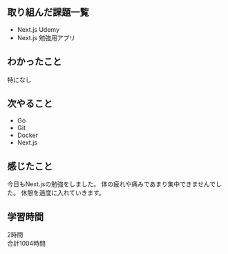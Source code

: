 ## 取り組んだ課題一覧
- Next.js Udemy
- Next.js 勉強用アプリ

## わかったこと
特になし

## 次やること
- Go
- Git
- Docker
- Next.js

## 感じたこと
今日もNext.jsの勉強をしました。
体の疲れや痛みであまり集中できませんでした。
休憩を適度に入れていきます。

## 学習時間
2時間<br />
合計1004時間
